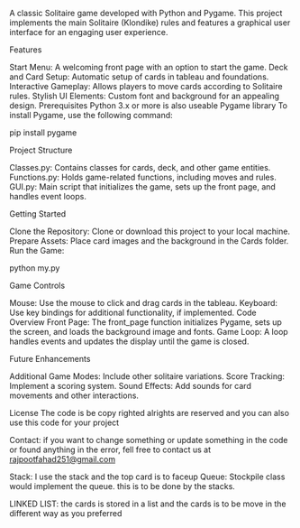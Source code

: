 
A classic Solitaire game developed with Python and Pygame. This project implements the main Solitaire (Klondike) rules and features a graphical user interface for an engaging user experience.

Features

Start Menu: A welcoming front page with an option to start the game.
Deck and Card Setup: Automatic setup of cards in tableau and foundations.
Interactive Gameplay: Allows players to move cards according to Solitaire rules.
Stylish UI Elements: Custom font and background for an appealing design.
Prerequisites
Python 3.x or more is also useable
Pygame library
To install Pygame, use the following command:

pip install pygame

Project Structure

Classes.py: Contains classes for cards, deck, and other game entities.
Functions.py: Holds game-related functions, including moves and rules.
GUI.py: Main script that initializes the game, sets up the front page, and handles event loops.

Getting Started

Clone the Repository: Clone or download this project to your local machine.
Prepare Assets: Place card images and the background in the Cards folder.
Run the Game:

python my.py

Game Controls

Mouse: Use the mouse to click and drag cards in the tableau.
Keyboard: Use key bindings for additional functionality, if implemented.
Code Overview
Front Page: The front_page function initializes Pygame, sets up the screen, and loads the background image and fonts.
Game Loop: A loop handles events and updates the display until the game is closed.

Future Enhancements

Additional Game Modes: Include other solitaire variations.
Score Tracking: Implement a scoring system.
Sound Effects: Add sounds for card movements and other interactions.

License 
The code is be copy righted alrights are reserved and you can also use this code for your project

Contact:
if you want to change something or update something in the code or found anything in the error, fell free to contact us at rajpootfahad251@gmail.com

Stack:
I use the stack and the top card is to faceup
Queue:
Stockpile class would implement the queue. this is to be done by the stacks.

LINKED LIST:
the cards is stored in a list and the cards is to be move in the different way as you preferred
